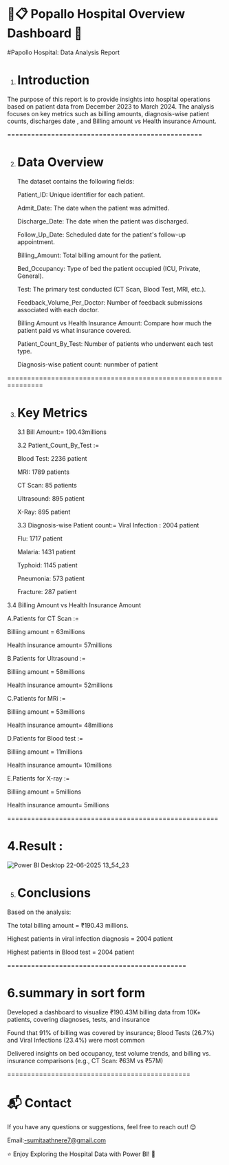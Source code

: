 # 🏥📋 Popallo Hospital Overview Dashboard 🧾

#Papollo Hospital: Data Analysis Report

1. Introduction
   =

The purpose of this report is to provide insights into hospital operations based on patient data from December 2023 to March 2024.
The analysis focuses on key metrics such as billing amounts, diagnosis-wise patient counts, discharges date , and Billing amount vs Health insurance Amount.

=================================================

2. Data Overview
   =
   The dataset contains the following fields:

   Patient_ID: Unique identifier for each patient.

   Admit_Date: The date when the patient was admitted.

   Discharge_Date: The date when the patient was discharged.

   Follow_Up_Date:	Scheduled date for the patient's follow-up appointment.

   Billing_Amount: Total billing amount for the patient.

   Bed_Occupancy: Type of bed the patient occupied (ICU, Private, General).

   Test: The primary test conducted (CT Scan, Blood Test, MRI, etc.).

   Feedback_Volume_Per_Doctor: Number of feedback submissions associated with each doctor.

   Billing Amount vs Health Insurance Amount: Compare how much the patient paid vs what insurance covered.

   Patient_Count_By_Test: Number of patients who underwent each test type.

   Diagnosis-wise patient count: nunmber of patient 

===============================================================

3. Key Metrics
   =
   3.1 Bill Amount:= 190.43millions

   
   3.2 Patient_Count_By_Test :=
 
   Blood Test: 2236 patient
 
   MRI: 1789 patients
 
   CT Scan: 85 patients
 
   Ultrasound: 895 patient
 
   X-Ray: 895 patient

   3.3 Diagnosis-wise Patient count:=
    Viral Infection : 2004 patient

    Flu: 1717 patient
   
    Malaria: 1431 patient

   Typhoid: 1145 patient
   
    Pneumonia: 573 patient
   
    Fracture: 287 patient

  3.4 Billing Amount vs Health Insurance Amount
  
  A.Patients for CT Scan :=
  
  Billiing amount = 63millions
  
  Health insurance amount= 57millions
  

  B.Patients for Ultrasound :=
  
  Billiing amount = 58millions
  
  Health insurance amount= 52millions

  C.Patients for MRi :=
  
  Billiing amount = 53millions
  
  Health insurance amount= 48millions
  

D.Patients for Blood test :=

  Billiing amount = 11millions
  
  Health insurance amount= 10millions
  

E.Patients for X-ray :=

  Billiing amount = 5millions
  
  Health insurance amount= 5millions
  
=====================================================

4.Result : 
  =
![Power BI Desktop 22-06-2025 13_54_23](https://github.com/user-attachments/assets/5339cc5c-cd7d-458a-afbf-3b2236b2ebb0)


5. Conclusions
   =
Based on the analysis:

   The total billing amount =  ₹190.43 millions.

   Highest patients in viral infection diagnosis = 2004 patient

   Highest patients in Blood test = 2004 patient

 =============================================
 
6.summary in sort form 
=
Developed a dashboard to visualize ₹190.43M billing data from 10K+ patients, covering diagnoses, tests, and insurance 

Found that 91% of billing was covered by insurance; Blood Tests (26.7%) and Viral Infections (23.4%) were most common 

Delivered insights on bed occupancy, test volume trends, and billing vs. insurance comparisons (e.g., CT Scan: ₹63M vs ₹57M) 

==============================================

📬 Contact
=
If you have any questions or suggestions, feel free to reach out! 😊

Email:-sumitaathnere7@gmail.com

⭐ Enjoy Exploring the Hospital Data with Power BI! 🚀

  
